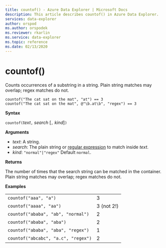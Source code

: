 ```yaml
---
title: countof() - Azure Data Explorer | Microsoft Docs
description: This article describes countof() in Azure Data Explorer.
services: data-explorer
author: orspod
ms.author: orspodek
ms.reviewer: rkarlin
ms.service: data-explorer
ms.topic: reference
ms.date: 02/13/2020
---
```

# countof()

Counts occurrences of a substring in a string. Plain string matches may overlap; regex matches do not.

```kusto
countof("The cat sat on the mat", "at") == 3
countof("The cat sat on the mat", @"\b.at\b", "regex") == 3
```

**Syntax**

`countof(`*text*`,` *search* [`,` *kind*]`)`

**Arguments**

* *text*: A string.
* *search*: The plain string or [regular expression](./re2.md) to match inside *text*.
* *kind*: `"normal"|"regex"` Default `normal`. 

**Returns**

The number of times that the search string can be matched in the container. Plain string matches may overlap; regex matches do not.

**Examples**

|||
|---|---
|`countof("aaa", "a")`| 3 
|`countof("aaaa", "aa")`| 3 (not 2!)
|`countof("ababa", "ab", "normal")`| 2
|`countof("ababa", "aba")`| 2
|`countof("ababa", "aba", "regex")`| 1
|`countof("abcabc", "a.c", "regex")`| 2
    